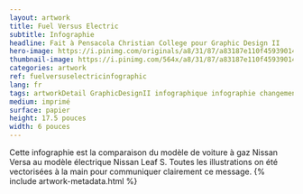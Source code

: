 ```yaml
---
layout: artwork
title: Fuel Versus Electric
subtitle: Infographie
headline: Fait à Pensacola Christian College pour Graphic Design II
hero-image: https://i.pinimg.com/originals/a8/31/87/a83187e110f45939014be7550dad2de7.png
thumbnail-image: https://i.pinimg.com/564x/a8/31/87/a83187e110f45939014be7550dad2de7.jpg
categories: artwork
ref: fuelversuselectricinfographic
lang: fr
tags: artworkDetail GraphicDesignII infographique infographie changementClimatique pollution électrique électricité débât
medium: imprimé
surface: papier
height: 17.5 pouces
width: 6 pouces
---
```

Cette infographie est la comparaison du modèle de voiture à gaz Nissan Versa au modèle électrique Nissan Leaf S. Toutes les illustrations on été vectorisées à la main pour communiquer clairement ce message.
{% include artwork-metadata.html %}
